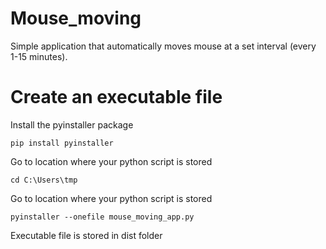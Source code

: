 # Mouse_moving

Simple application that automatically moves mouse at a set interval (every 1-15 minutes).

# Create an executable file

Install the pyinstaller package

```
pip install pyinstaller
```
Go to location where your python script is stored

```
cd C:\Users\tmp
```
Go to location where your python script is stored

```
pyinstaller --onefile mouse_moving_app.py
```
Executable file is stored in dist folder

